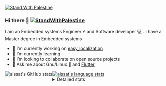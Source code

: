 [![Stand With Palestine](https://raw.githubusercontent.com/TheBSD/StandWithPalestine/main/banner-no-action.svg)](https://thebsd.github.io/StandWithPalestine)
### Hi there 👋   [![StandWithPalestine](https://raw.githubusercontent.com/TheBSD/StandWithPalestine/main/badges/StandWithPalestine.svg)](https://github.com/TheBSD/StandWithPalestine/blob/main/docs/README.md)

I am an Embedded systems Engineer ⚡️ and Software developer 💻 . I have a Master degree in Embedded systems
- 🔭 I’m currently working on [easy_localization](https://pub.dev/packages/easy_localization)
- 🌱 I’m currently learning 
- 👯 I’m looking to collaborate on open source projects
- 💬 Ask me about  Gnu/Linux 🐧 and [Flutter](https://flutter.dev) 

<a href="https://profile-summary-for-github.com/user/aissat">
  <img align="left" height="170px" src="https://github-readme-stats.vercel.app/api?username=aissat&show_icons=true&line_height=27&count_private=true&include_all_commits=true" alt="aissat's GitHub stats"/>
  <img src="https://github-readme-stats.vercel.app/api/top-langs/?username=aissat&hide_langs_below=5&layout=compact" alt="aissat's language stats"/>
</a>

<details>
<summary>Detailed stats</summary>
 

### 🧐 Waka Stats

<!--START_SECTION:waka-->
![Code Time](http://img.shields.io/badge/Code%20Time-6%2C382%20hrs%2021%20mins-blue)

![Profile Views](http://img.shields.io/badge/Profile%20Views-0-blue)

![Lines of code](https://img.shields.io/badge/From%20Hello%20World%20I%27ve%20Written-2.1%20million%20lines%20of%20code-blue)

**🐱 My GitHub Data** 

> 📦 122.6 kB Used in GitHub's Storage 
 > 
> 🏆 358 Contributions in the Year 2024
 > 
> 💼 Opted to Hire
 > 
> 📜 171 Public Repositories 
 > 
> 🔑 32 Private Repositories 
 > 
**I'm a Night 🦉** 

```text
🌞 Morning                595 commits         ██░░░░░░░░░░░░░░░░░░░░░░░   07.79 % 
🌆 Daytime                1301 commits        ████░░░░░░░░░░░░░░░░░░░░░   17.02 % 
🌃 Evening                3198 commits        ██████████░░░░░░░░░░░░░░░   41.85 % 
🌙 Night                  2548 commits        ████████░░░░░░░░░░░░░░░░░   33.34 % 
```
📅 **I'm Most Productive on Thursday** 

```text
Monday                   692 commits         ██░░░░░░░░░░░░░░░░░░░░░░░   09.06 % 
Tuesday                  1199 commits        ████░░░░░░░░░░░░░░░░░░░░░   15.69 % 
Wednesday                912 commits         ███░░░░░░░░░░░░░░░░░░░░░░   11.93 % 
Thursday                 1525 commits        █████░░░░░░░░░░░░░░░░░░░░   19.96 % 
Friday                   1317 commits        ████░░░░░░░░░░░░░░░░░░░░░   17.23 % 
Saturday                 1267 commits        ████░░░░░░░░░░░░░░░░░░░░░   16.58 % 
Sunday                   730 commits         ██░░░░░░░░░░░░░░░░░░░░░░░   09.55 % 
```


📊 **This Week I Spent My Time On** 

```text
🕑︎ Time Zone: Africa/Algiers

💬 Programming Languages: 
Dart                     2 hrs 41 mins       █████████████████░░░░░░░░   68.38 % 
YAML                     57 mins             ██████░░░░░░░░░░░░░░░░░░░   24.27 % 
Markdown                 12 mins             █░░░░░░░░░░░░░░░░░░░░░░░░   05.47 % 
Other                    4 mins              ░░░░░░░░░░░░░░░░░░░░░░░░░   01.88 % 

🔥 Editors: 
VS Code                  3 hrs 56 mins       █████████████████████████   100.00 % 

💻 Operating System: 
Linux                    3 hrs 56 mins       █████████████████████████   100.00 % 
```

**I Mostly Code in Dart** 

```text
Dart                     33 repos            ████████░░░░░░░░░░░░░░░░░   31.73 % 
TypeScript               12 repos            ███░░░░░░░░░░░░░░░░░░░░░░   11.54 % 
C++                      10 repos            ██░░░░░░░░░░░░░░░░░░░░░░░   09.62 % 
Dockerfile               4 repos             █░░░░░░░░░░░░░░░░░░░░░░░░   03.85 % 
Rust                     3 repos             █░░░░░░░░░░░░░░░░░░░░░░░░   02.88 % 
```



**Timeline**

![Lines of Code chart](https://raw.githubusercontent.com/aissat/aissat/master/assets/bar_graph.png)


 Last Updated on 19/12/2024 01:17:19 UTC
<!--END_SECTION:waka-->

</details>

